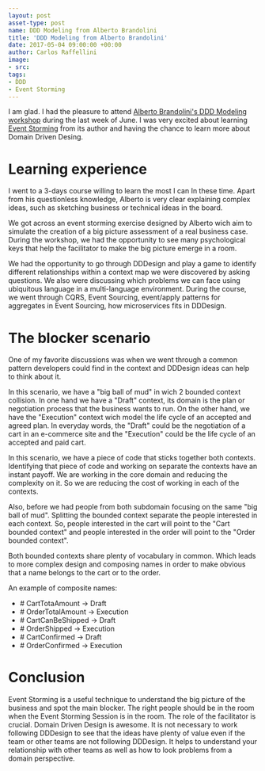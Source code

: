 ```yaml
---
layout: post
asset-type: post
name: DDD Modeling from Alberto Brandolini
title: 'DDD Modeling from Alberto Brandolini'
date: 2017-05-04 09:00:00 +00:00
author: Carlos Raffellini
image:
- src:
tags:
- DDD
- Event Storming
---
```



I am glad. I had the pleasure to attend [Alberto Brandolini's DDD Modeling workshop](https://skillsmatter.com/courses/562-alberto-brandolini-s-ddd-modelling-workshop) during the last week of June. I was very excited about learning [Event Storming](http://eventstorming.com/) from its author and having the chance to learn more about Domain Driven Desing.

# Learning experience

I went to a 3-days course willing to learn the most I can In these time. Apart from his questionless knowledge, Alberto is very clear explaining complex ideas, such as sketching business or technical ideas in the board.

We got across an event storming exercise designed by Alberto wich aim to simulate the creation of a big picture assessment of a real business case. During the workshop, we had the opportunity to see many psychological keys that help the facilitator to make the big picture emerge in a room.

We had the opportunity to go through DDDesign and play a game to identify different relationships within a context map we were discovered by asking questions. We also were discussing which problems we can face using ubiquitous language in a multi-language environment. During the course, we went through CQRS, Event Sourcing, event/apply patterns for aggregates in Event Sourcing, how microservices fits in DDDesign.


# The blocker scenario

One of my favorite discussions was when we went through a common pattern developers could find in the context and DDDesign ideas can help to think about it.

In this scenario, we have a "big ball of mud" in wich 2 bounded context collision. In one hand we have a "Draft" context, its domain is the plan or negotiation process that the business wants to run. On the other hand, we have the "Execution" context wich model the life cycle of an accepted and agreed plan. In everyday words, the "Draft" could be the negotiation of a cart in an e-commerce site and the "Execution" could be the life cycle of an accepted and paid cart.

In this scenario, we have a piece of code that sticks together both contexts. Identifying that piece of code and working on separate the contexts have an instant payoff. We are working in the core domain and reducing the complexity on it. So we are reducing the cost of working in each of the contexts.

Also, before we had people from both subdomain focusing on the same "big ball of mud". Splitting the bounded context separate the people interested in each context. So, people interested in the cart will point to the "Cart bounded context" and people interested in the order will point to the "Order bounded context".

Both bounded contexts share plenty of vocabulary in common. Which leads to more complex design and composing names in order to make obvious that a name belongs to the cart or to the order.

An example of composite names:

- \# CartTotaAmount -> Draft
- \# OrderTotalAmount -> Execution
- \# CartCanBeShipped -> Draft
- \# OrderShipped -> Execution
- \# CartConfirmed -> Draft
- \# OrderConfirmed -> Execution


# Conclusion

Event Storming is a useful technique to understand the big picture of the business and spot the main blocker. The right people should be in the room when the Event Storming Session is in the room. The role of the facilitator is crucial.
Domain Driven Design is awesome. It is not necessary to work following DDDesign to see that the ideas have plenty of value even if the team or other teams are not following DDDesign. It helps to understand your relationship with other teams as well as how to look problems from a domain perspective.
